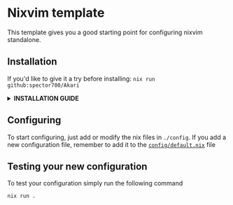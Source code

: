 # Nixvim template

This template gives you a good starting point for configuring nixvim standalone.

## Installation

If you'd like to give it a try before installing: `nix run github:spector700/Akari`

<details>
    <summary><b>INSTALLATION GUIDE</b></summary>

```
1- Go to the flake.nix and add `Akari.url = "github:spector700/Akari"` to your inputs.

2- Run nix flake update

3- Install it by adding inputs.Akari.packages.${system}.default to your environment.systemPackages or home.packages if you're using home-manager.

4- Rebuild your system and you should be done.
```

</details>

## Configuring

To start configuring, just add or modify the nix files in `./config`.
If you add a new configuration file, remember to add it to the
[`config/default.nix`](./config/default.nix) file

## Testing your new configuration

To test your configuration simply run the following command

```
nix run .
```
